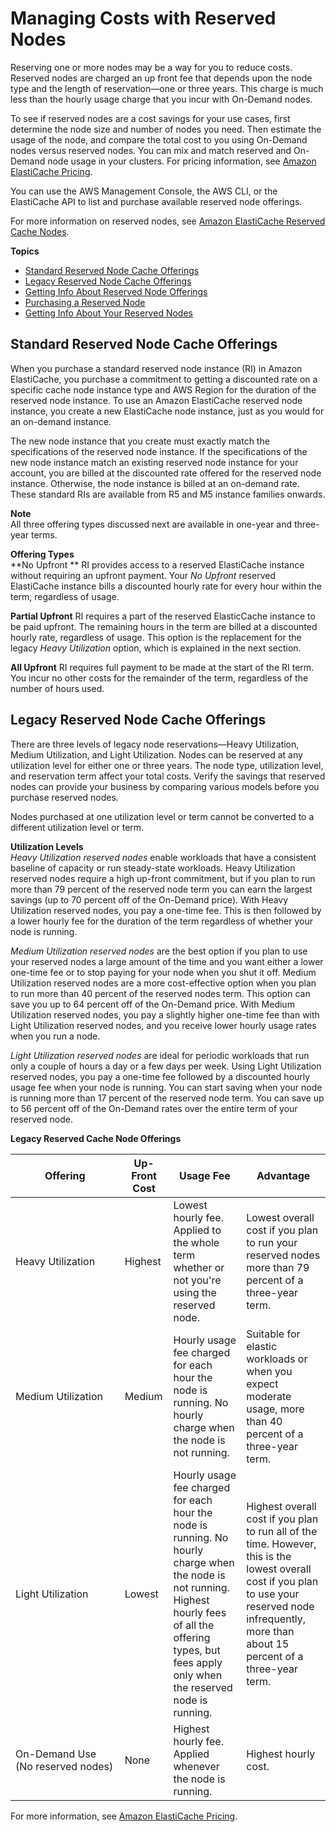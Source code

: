# Managing Costs with Reserved Nodes<a name="reserved-nodes"></a>

Reserving one or more nodes may be a way for you to reduce costs\. Reserved nodes are charged an up front fee that depends upon the node type and the length of reservation—one or three years\. This charge is much less than the hourly usage charge that you incur with On\-Demand nodes\. 

To see if reserved nodes are a cost savings for your use cases, first determine the node size and number of nodes you need\. Then estimate the usage of the node, and compare the total cost to you using On\-Demand nodes versus reserved nodes\. You can mix and match reserved and On\-Demand node usage in your clusters\. For pricing information, see [Amazon ElastiCache Pricing](https://aws.amazon.com/elasticache/pricing/)\.

You can use the AWS Management Console, the AWS CLI, or the ElastiCache API to list and purchase available reserved node offerings\.

For more information on reserved nodes, see [Amazon ElastiCache Reserved Cache Nodes](https://aws.amazon.com/elasticache/reserved-cache-nodes/)\.

**Topics**
+ [Standard Reserved Node Cache Offerings](#reserved-nodes-standard)
+ [Legacy Reserved Node Cache Offerings](#reserved-nodes-utilization)
+ [Getting Info About Reserved Node Offerings](reserved-nodes-offerings.md)
+ [Purchasing a Reserved Node](reserved-nodes-purchasing.md)
+ [Getting Info About Your Reserved Nodes](reserved-nodes-describing.md)

## Standard Reserved Node Cache Offerings<a name="reserved-nodes-standard"></a>

When you purchase a standard reserved node instance \(RI\) in Amazon ElastiCache, you purchase a commitment to getting a discounted rate on a specific cache node instance type and AWS Region for the duration of the reserved node instance\. To use an Amazon ElastiCache reserved node instance, you create a new ElastiCache node instance, just as you would for an on\-demand instance\.

 The new node instance that you create must exactly match the specifications of the reserved node instance\. If the specifications of the new node instance match an existing reserved node instance for your account, you are billed at the discounted rate offered for the reserved node instance\. Otherwise, the node instance is billed at an on\-demand rate\. These standard RIs are available from R5 and M5 instance families onwards\. 

**Note**  
All three offering types discussed next are available in one\-year and three\-year terms\.

**Offering Types**  
**No Upfront ** RI provides access to a reserved ElastiCache instance without requiring an upfront payment\. Your *No Upfront* reserved ElastiCache instance bills a discounted hourly rate for every hour within the term, regardless of usage\. 

**Partial Upfront** RI requires a part of the reserved ElasticCache instance to be paid upfront\. The remaining hours in the term are billed at a discounted hourly rate, regardless of usage\. This option is the replacement for the legacy *Heavy Utilization* option, which is explained in the next section\.

**All Upfront** RI requires full payment to be made at the start of the RI term\. You incur no other costs for the remainder of the term, regardless of the number of hours used\. 

## Legacy Reserved Node Cache Offerings<a name="reserved-nodes-utilization"></a>

There are three levels of legacy node reservations—Heavy Utilization, Medium Utilization, and Light Utilization\. Nodes can be reserved at any utilization level for either one or three years\. The node type, utilization level, and reservation term affect your total costs\. Verify the savings that reserved nodes can provide your business by comparing various models before you purchase reserved nodes\.

Nodes purchased at one utilization level or term cannot be converted to a different utilization level or term\.

**Utilization Levels**  
*Heavy Utilization reserved nodes* enable workloads that have a consistent baseline of capacity or run steady\-state workloads\. Heavy Utilization reserved nodes require a high up\-front commitment, but if you plan to run more than 79 percent of the reserved node term you can earn the largest savings \(up to 70 percent off of the On\-Demand price\)\. With Heavy Utilization reserved nodes, you pay a one\-time fee\. This is then followed by a lower hourly fee for the duration of the term regardless of whether your node is running\.

*Medium Utilization reserved nodes* are the best option if you plan to use your reserved nodes a large amount of the time and you want either a lower one\-time fee or to stop paying for your node when you shut it off\. Medium Utilization reserved nodes are a more cost\-effective option when you plan to run more than 40 percent of the reserved nodes term\. This option can save you up to 64 percent off of the On\-Demand price\. With Medium Utilization reserved nodes, you pay a slightly higher one\-time fee than with Light Utilization reserved nodes, and you receive lower hourly usage rates when you run a node\.

*Light Utilization reserved nodes* are ideal for periodic workloads that run only a couple of hours a day or a few days per week\. Using Light Utilization reserved nodes, you pay a one\-time fee followed by a discounted hourly usage fee when your node is running\. You can start saving when your node is running more than 17 percent of the reserved node term\. You can save up to 56 percent off of the On\-Demand rates over the entire term of your reserved node\.


**Legacy Reserved Cache Node Offerings**  

| Offering | Up\-Front Cost | Usage Fee | Advantage | 
| --- | --- | --- | --- | 
|  Heavy Utilization |  Highest |  Lowest hourly fee\. Applied to the whole term whether or not you're using the reserved node\. |  Lowest overall cost if you plan to run your reserved nodes more than 79 percent of a three\-year term\. | 
|  Medium Utilization |  Medium |  Hourly usage fee charged for each hour the node is running\. No hourly charge when the node is not running\. |  Suitable for elastic workloads or when you expect moderate usage, more than 40 percent of a three\-year term\. | 
|  Light Utilization |  Lowest |  Hourly usage fee charged for each hour the node is running\. No hourly charge when the node is not running\. Highest hourly fees of all the offering types, but fees apply only when the reserved node is running\. |  Highest overall cost if you plan to run all of the time\. However, this is the lowest overall cost if you plan to use your reserved node infrequently, more than about 15 percent of a three\-year term\. | 
|  On\-Demand Use \(No reserved nodes\) |  None |  Highest hourly fee\. Applied whenever the node is running\. |  Highest hourly cost\. | 

For more information, see [Amazon ElastiCache Pricing](https://aws.amazon.com/elasticache/pricing/)\.